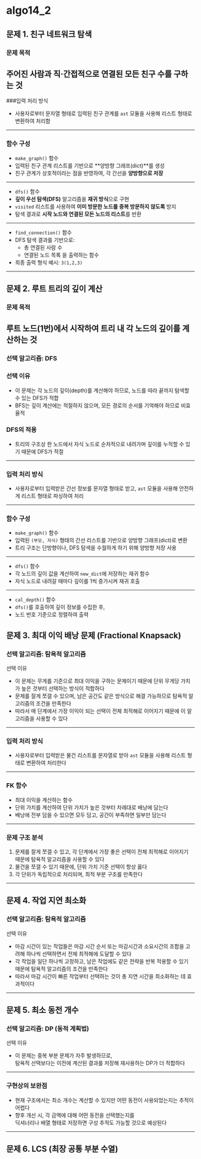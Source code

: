 # algo14_2

## 문제 1. 친구 네트워크 탐색

### 문제 목적  
주어진 사람과 직·간접적으로 연결된 모든 친구 수를 구하는 것
---
###입력 처리 방식

- 사용자로부터 문자열 형태로 입력된 친구 관계를 `ast` 모듈을 사용해 리스트 형태로 변환하여 처리함
---

### 함수 구성

- `make_graph()` 함수
- 입력된 친구 관계 리스트를 기반으로 **양방향 그래프(dict)**를 생성
- 친구 관계가 상호적이라는 점을 반영하여, 각 간선을 **양방향으로 저장**

---

- `dfs()` 함수
- **깊이 우선 탐색(DFS)** 알고리즘을 **재귀 방식**으로 구현
- `visited` 리스트를 사용하여 **이미 방문한 노드를 중복 방문하지 않도록** 방지
- 탐색 결과로 **시작 노드와 연결된 모든 노드의 리스트**를 반환

---

-  `find_connection()` 함수
- DFS 탐색 결과를 기반으로:
  - 총 연결된 사람 수
  - 연결된 노드 목록
  을 출력하는 함수
- 최종 출력 형식 예시: `3(1,2,3)`
---


## 문제 2. 루트 트리의 깊이 계산

### 문제 목적  
루트 노드(1번)에서 시작하여 트리 내 각 노드의 깊이를 계산하는 것
---

### 선택 알고리즘: DFS

### 선택 이유  
- 이 문제는 각 노드의 깊이(depth)를 계산해야 하므로, 노드를 따라 끝까지 탐색할 수 있는 DFS가 적합
- BFS는 깊이 계산에는 적절하지 않으며, 모든 경로의 순서를 기억해야 하므로 비효율적

### DFS의 적용  
- 트리의 구조상 한 노드에서 자식 노드로 순차적으로 내려가며 깊이를 누적할 수 있기 때문에 DFS가 적절

---

### 입력 처리 방식

- 사용자로부터 입력받은 간선 정보를 문자열 형태로 받고,  `ast` 모듈을 사용해 안전하게 리스트 형태로 파싱하여 처리

---

### 함수 구성

- `make_graph()` 함수
- 입력된 `(부모, 자식)` 형태의 간선 리스트를 기반으로 양방향 그래프(dict)로 변환
- 트리 구조는 단방향이나, DFS 탐색을 수월하게 하기 위해 양방향 저장 사용

---

-  `dfs()` 함수
- 각 노드의 깊이 값을 계산하여 `new_dict`에 저장하는 재귀 함수
- 자식 노드로 내려갈 때마다 깊이를 1씩 증가시켜 재귀 호출

---

-  `cal_depth()` 함수
- `dfs()`를 호출하여 깊이 정보를 수집한 후,
- 노드 번호 기준으로 정렬하여 출력



## 문제 3. 최대 이익 배낭 문제 (Fractional Knapsack)

### 선택 알고리즘: 탐욕적 알고리즘

선택 이유  
- 이 문제는 무게를 기준으로 최대 이익을 구하는 문제이기 때문에 단위 무게당 가치가 높은 것부터 선택하는 방식이 적합하다  
- 문제를 잘게 쪼갤 수 있으며, 남은 공간도 같은 방식으로 해결 가능하므로 탐욕적 알고리즘의 조건을 만족한다  
- 따라서 매 단계에서 가장 이익이 되는 선택이 전체 최적해로 이어지기 때문에 이 알고리즘을 사용할 수 있다

---

### 입력 처리 방식

- 사용자로부터 입력받은 물건 리스트를 문자열로 받아 `ast` 모듈을 사용해 리스트 형태로 변환하여 처리한다

---

### FK 함수

- 최대 이익을 계산하는 함수
- 단위 가치를 계산하여 단위 가치가 높은 것부터 차례대로 배낭에 담는다
- 배낭에 전부 담을 수 있으면 모두 담고, 공간이 부족하면 일부만 담는다

---

### 문제 구조 분석

1. 문제를 잘게 쪼갤 수 있고, 각 단계에서 가장 좋은 선택이 전체 최적해로 이어지기 때문에 탐욕적 알고리즘을 사용할 수 있다  
2. 물건을 쪼갤 수 있기 때문에, 단위 가치 기준 선택이 항상 옳다  
3. 각 단위가 독립적으로 처리되며, 최적 부분 구조를 만족한다

---

## 문제 4. 작업 지연 최소화

### 선택 알고리즘: 탐욕적 알고리즘

선택 이유  
- 마감 시간이 있는 작업들은 마감 시간 순서 또는 마감시간과 소요시간의 조합을 고려해 하나씩 선택하면서 전체 최적해에 도달할 수 있다  
- 각 작업을 일단 하나씩 고정하고, 남은 작업에도 같은 전략을 반복 적용할 수 있기 때문에 탐욕적 알고리즘의 조건을 만족한다  
- 따라서 마감 시간이 빠른 작업부터 선택하는 것이 총 지연 시간을 최소화하는 데 효과적이다

---


## 문제 5. 최소 동전 개수

### 선택 알고리즘: DP (동적 계획법)

선택 이유  
- 이 문제는 중복 부분 문제가 자주 발생하므로,  
  탐욕적 선택보다는 이전에 계산된 결과를 저장해 재사용하는 DP가 더 적합하다  
---

### 구현상의 보완점

- 현재 구조에서는 최소 개수는 계산할 수 있지만 어떤 동전이 사용되었는지는 추적이 어렵다
- 향후 개선 시, 각 금액에 대해 어떤 동전을 선택했는지를  
  딕셔너리나 배열 형태로 저장하면 구성 추적도 가능할 것으로 예상된다

---

## 문제 6.  LCS (최장 공통 부분 수열)
